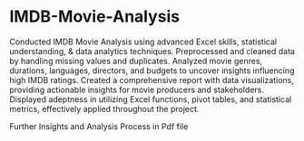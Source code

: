 # IMDB-Movie-Analysis

Conducted IMDB Movie Analysis using advanced Excel skills, statistical understanding, & data analytics techniques. Preprocessed and cleaned data by handling missing values and duplicates. Analyzed movie genres, durations, languages, directors, and budgets to uncover insights influencing high IMDB ratings. Created a comprehensive report with data visualizations, providing actionable insights for movie producers and stakeholders. Displayed adeptness in utilizing Excel functions, pivot tables, and statistical metrics, effectively applied throughout the project. 

Further Insights and Analysis Process in Pdf file 
